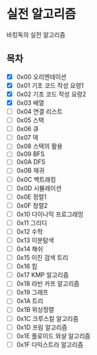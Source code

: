 # 실전 알고리즘
바킹독의 실전 알고리즘


## 목차
* [x] 0x00 오리엔테이션
* [x] 0x01 기초 코드 작성 요령1
* [x] 0x02 기초 코드 작성 요령2
* [x] 0x03 배열
* [ ] 0x04 연결 리스트
* [ ] 0x05 스택
* [ ] 0x06 큐
* [ ] 0x07 덱
* [ ] 0x08 스택의 활용
* [ ] 0x09 BFS
* [ ] 0x0A DFS
* [ ] 0x0B 재귀
* [ ] 0x0C 백트래킹
* [ ] 0x0D 시뮬레이션
* [ ] 0x0E 정렬1
* [ ] 0x0F 정렬2
* [ ] 0x10 다이나믹 프로그래밍
* [ ] 0x11 그리디
* [ ] 0x12 수학
* [ ] 0x13 이분탐색
* [ ] 0x14 해쉬
* [ ] 0x15 이진 검색 트리
* [ ] 0x16 힙
* [ ] 0x17 KMP 알고리즘
* [ ] 0x18 라빈 카프 알고리즘
* [ ] 0x19 그래프
* [ ] 0x1A 트리
* [ ] 0x1B 위상정렬
* [ ] 0x1C 크루스칼 알고리즘
* [ ] 0x1D 프림 알고리즘
* [ ] 0x1E 플로이드 와샬 알고리즘
* [ ] 0x1F 다익스트라 알고리즘